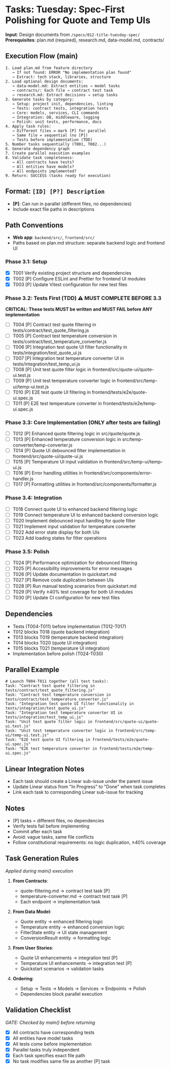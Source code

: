 # Tasks: Tuesday: Spec-First Polishing for Quote and Temp UIs

**Input**: Design documents from `/specs/012-title-tuesday-spec/`
**Prerequisites**: plan.md (required), research.md, data-model.md, contracts/

## Execution Flow (main)
```
1. Load plan.md from feature directory
   → If not found: ERROR "No implementation plan found"
   → Extract: tech stack, libraries, structure
2. Load optional design documents:
   → data-model.md: Extract entities → model tasks
   → contracts/: Each file → contract test task
   → research.md: Extract decisions → setup tasks
3. Generate tasks by category:
   → Setup: project init, dependencies, linting
   → Tests: contract tests, integration tests
   → Core: models, services, CLI commands
   → Integration: DB, middleware, logging
   → Polish: unit tests, performance, docs
4. Apply task rules:
   → Different files = mark [P] for parallel
   → Same file = sequential (no [P])
   → Tests before implementation (TDD)
5. Number tasks sequentially (T001, T002...)
6. Generate dependency graph
7. Create parallel execution examples
8. Validate task completeness:
   → All contracts have tests?
   → All entities have models?
   → All endpoints implemented?
9. Return: SUCCESS (tasks ready for execution)
```

## Format: `[ID] [P?] Description`
- **[P]**: Can run in parallel (different files, no dependencies)
- Include exact file paths in descriptions

## Path Conventions
- **Web app**: `backend/src/`, `frontend/src/`
- Paths based on plan.md structure: separate backend logic and frontend UI

### Phase 3.1: Setup
- [x] T001 Verify existing project structure and dependencies
- [x] T002 [P] Configure ESLint and Prettier for frontend UI modules
- [x] T003 [P] Update Vitest configuration for new test files

### Phase 3.2: Tests First (TDD) ⚠️ MUST COMPLETE BEFORE 3.3
**CRITICAL: These tests MUST be written and MUST FAIL before ANY implementation**
- [ ] T004 [P] Contract test quote filtering in tests/contract/test_quote_filtering.js
- [ ] T005 [P] Contract test temperature conversion in tests/contract/test_temperature_converter.js
- [ ] T006 [P] Integration test quote UI filter functionality in tests/integration/test_quote_ui.js
- [ ] T007 [P] Integration test temperature converter UI in tests/integration/test_temp_ui.js
- [ ] T008 [P] Unit test quote filter logic in frontend/src/quote-ui/quote-ui.test.js
- [ ] T009 [P] Unit test temperature converter logic in frontend/src/temp-ui/temp-ui.test.js
- [ ] T010 [P] E2E test quote UI filtering in frontend/tests/e2e/quote-ui.spec.js
- [ ] T011 [P] E2E test temperature converter in frontend/tests/e2e/temp-ui.spec.js

### Phase 3.3: Core Implementation (ONLY after tests are failing)
- [ ] T012 [P] Enhanced quote filtering logic in src/quote/quote.js
- [ ] T013 [P] Enhanced temperature conversion logic in src/temp-converter/temp-converter.js
- [ ] T014 [P] Quote UI debounced filter implementation in frontend/src/quote-ui/quote-ui.js
- [ ] T015 [P] Temperature UI input validation in frontend/src/temp-ui/temp-ui.js
- [ ] T016 [P] Error handling utilities in frontend/src/components/error-handler.js
- [ ] T017 [P] Formatting utilities in frontend/src/components/formatter.js

### Phase 3.4: Integration
- [ ] T018 Connect quote UI to enhanced backend filtering logic
- [ ] T019 Connect temperature UI to enhanced backend conversion logic
- [ ] T020 Implement debounced input handling for quote filter
- [ ] T021 Implement input validation for temperature converter
- [ ] T022 Add error state display for both UIs
- [ ] T023 Add loading states for filter operations

### Phase 3.5: Polish
- [ ] T024 [P] Performance optimization for debounced filtering
- [ ] T025 [P] Accessibility improvements for error messages
- [ ] T026 [P] Update documentation in quickstart.md
- [ ] T027 [P] Remove code duplication between UIs
- [ ] T028 [P] Run manual testing scenarios from quickstart.md
- [ ] T029 [P] Verify ≥40% test coverage for both UI modules
- [ ] T030 [P] Update CI configuration for new test files

## Dependencies
- Tests (T004-T011) before implementation (T012-T017)
- T012 blocks T018 (quote backend integration)
- T013 blocks T019 (temperature backend integration)
- T014 blocks T020 (quote UI integration)
- T015 blocks T021 (temperature UI integration)
- Implementation before polish (T024-T030)

## Parallel Example
```
# Launch T004-T011 together (all test tasks):
Task: "Contract test quote filtering in tests/contract/test_quote_filtering.js"
Task: "Contract test temperature conversion in tests/contract/test_temperature_converter.js"
Task: "Integration test quote UI filter functionality in tests/integration/test_quote_ui.js"
Task: "Integration test temperature converter UI in tests/integration/test_temp_ui.js"
Task: "Unit test quote filter logic in frontend/src/quote-ui/quote-ui.test.js"
Task: "Unit test temperature converter logic in frontend/src/temp-ui/temp-ui.test.js"
Task: "E2E test quote UI filtering in frontend/tests/e2e/quote-ui.spec.js"
Task: "E2E test temperature converter in frontend/tests/e2e/temp-ui.spec.js"
```

## Linear Integration Notes
- Each task should create a Linear sub-issue under the parent issue
- Update Linear status from "In Progress" to "Done" when task completes
- Link each task to corresponding Linear sub-issue for tracking

## Notes
- [P] tasks = different files, no dependencies
- Verify tests fail before implementing
- Commit after each task
- Avoid: vague tasks, same file conflicts
- Follow constitutional requirements: no logic duplication, ≥40% coverage

## Task Generation Rules
*Applied during main() execution*

1. **From Contracts**:
   - quote-filtering.md → contract test task [P]
   - temperature-converter.md → contract test task [P]
   - Each endpoint → implementation task
   
2. **From Data Model**:
   - Quote entity → enhanced filtering logic
   - Temperature entity → enhanced conversion logic
   - FilterState entity → UI state management
   - ConversionResult entity → formatting logic
   
3. **From User Stories**:
   - Quote UI enhancements → integration test [P]
   - Temperature UI enhancements → integration test [P]
   - Quickstart scenarios → validation tasks

4. **Ordering**:
   - Setup → Tests → Models → Services → Endpoints → Polish
   - Dependencies block parallel execution

## Validation Checklist
*GATE: Checked by main() before returning*

- [x] All contracts have corresponding tests
- [x] All entities have model tasks
- [x] All tests come before implementation
- [x] Parallel tasks truly independent
- [x] Each task specifies exact file path
- [x] No task modifies same file as another [P] task
